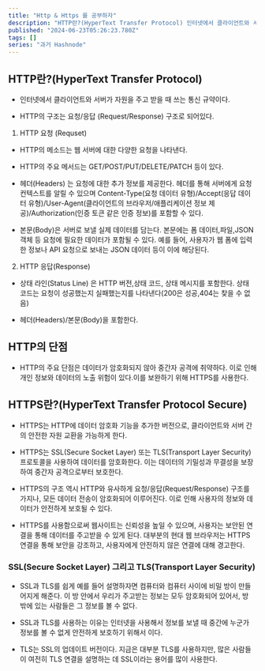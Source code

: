 ```yaml
---
title: "Http & Https 를 공부하자"
description: "HTTP란?(HyperText Transfer Protocol) 인터넷에서 클라이언트와 서버가 자원을 주고 받을 때 쓰는 통신 규약이다. HTTP의 구조는 요청/응답 (Request/Response) 구조로 되어있다. HTTP 요청 (Requset) HTTP의 메소드는 웹 서버에 대한 다양한 요청을 나타낸다. HTTP의 주요 메서드는 GET/POST/PUT/DELETE/PATCH 등이 있다. 헤더(Headers) 는 요청에 대한..."
published: "2024-06-23T05:26:23.780Z"
tags: []
series: "과거 Hashnode"
---
```


## HTTP란?(HyperText Transfer Protocol)

* 인터넷에서 클라이언트와 서버가 자원을 주고 받을 때 쓰는 통신 규약이다.
    
* HTTP의 구조는 요청/응답 (Request/Response) 구조로 되어있다.
    

1. HTTP 요청 (Requset)
    

* HTTP의 메소드는 웹 서버에 대한 다양한 요청을 나타낸다.
    
* HTTP의 주요 메서드는 GET/POST/PUT/DELETE/PATCH 등이 있다.
    
* 헤더(Headers) 는 요청에 대한 추가 정보를 제공한다. 헤더를 통해 서버에게 요청 컨텍스트를 알릴 수 있으며 Content-Type(요청 데이터 유형)/Accept(응답 데이터 유형)/User-Agent(클라이언트의 브라우저/애플리케이션 정보 제공)/Authorization(인증 토큰 같은 인증 정보)를 포함할 수 있다.
    
* 본문(Body)은 서버로 보낼 실제 데이터를 담는다. 본문에는 폼 데이터,파일,JSON 객체 등 요청에 필요한 데이터가 포함될 수 있다. 예를 들어, 사용자가 웹 폼에 입력한 정보나 API 요청으로 보내는 JSON 데이터 등이 이에 해당된다.
    

2. HTTP 응답(Response)
    

* 상태 라인(Status Line) 은 HTTP 버전,상태 코드, 상태 메시지를 포함한다. 상태 코드는 요청이 성공했는지 실패했는지를 나타낸다(200은 성공,404는 찾을 수 없음)
    
* 헤더(Headers)/본문(Body)을 포함한다.
    

## HTTP의 단점

* HTTP의 주요 단점은 데이터가 암호화되지 않아 중간자 공격에 취약하다. 이로 인해 개인 정보와 데이터의 노출 위험이 있다.이를 보완하기 위해 HTTPS를 사용한다.
    

## HTTPS란?(HyperText Transfer Protocol Secure)

* HTTPS는 HTTP에 데이터 암호화 기능을 추가한 버전으로, 클라이언트와 서버 간의 안전한 자원 교환을 가능하게 한다.
    
* HTTPS는 SSL(Secure Socket Layer) 또는 TLS(Transport Layer Security) 프로토콜을 사용하여 데이터를 암호화한다. 이는 데이터의 기밀성과 무결성을 보장하여 중간자 공격으로부터 보호한다.
    
* HTTPS의 구조 역시 HTTP와 유사하게 요청/응답(Request/Response) 구조를 가지나, 모든 데이터 전송이 암호화되어 이루어진다. 이로 인해 사용자의 정보와 데이터가 안전하게 보호될 수 있다.
    
* HTTPS를 사용함으로써 웹사이트는 신뢰성을 높일 수 있으며, 사용자는 보안된 연결을 통해 데이터를 주고받을 수 있게 된다. 대부분의 현대 웹 브라우저는 HTTPS 연결을 통해 보안을 강조하고, 사용자에게 안전하지 않은 연결에 대해 경고한다.
    

### SSL(Secure Socket Layer) 그리고 TLS(Transport Layer Security)

* SSL과 TLS를 쉽게 예를 들어 설명하자면 컴퓨터와 컴퓨터 사이에 비밀 방이 만들어지게 해준다. 이 방 안에서 우리가 주고받는 정보는 모두 암호화되어 있어서, 방 밖에 있는 사람들은 그 정보를 볼 수 없다.
    
* SSL과 TLS를 사용하는 이유는 인터넷을 사용해서 정보를 보낼 때 중간에 누군가 정보를 볼 수 없게 안전하게 보호하기 위해서 이다.
    
* TLS는 SSL의 업데이트 버전이다. 지금은 대부분 TLS를 사용하지만, 많은 사람들이 여전히 TLS 연결을 설명하는 데 SSL이라는 용어를 많이 사용한다.